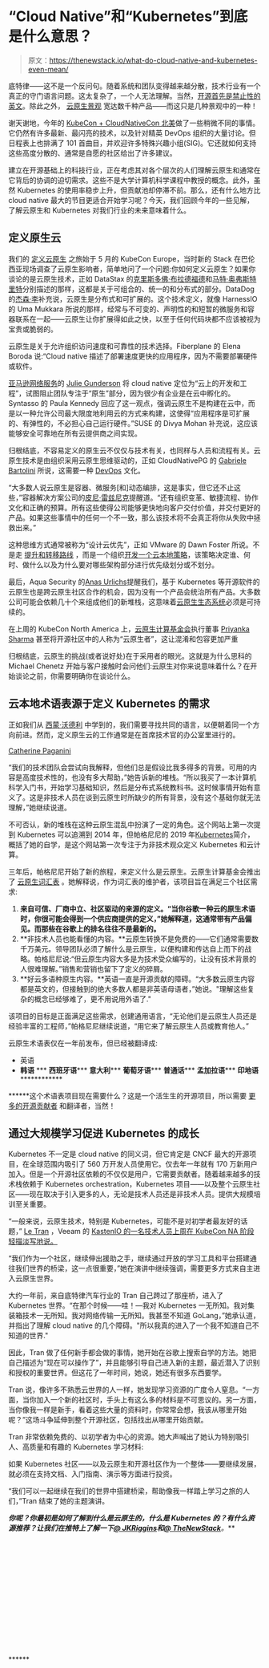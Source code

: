 # “Cloud Native”和“Kubernetes”到底是什么意思？

> 原文：<https://thenewstack.io/what-do-cloud-native-and-kubernetes-even-mean/>

底特律——这不是一个反问句。随着系统和团队变得越来越分散，技术行业有一个真正的守门语言问题。这太复杂了，一个人无法理解。当然，[开源首先是禁止性的英文](https://thenewstack.io/inclusion-at-scale-in-the-mozilla-and-kubernetes-open-source-communities/)。除此之外， [云原生景观](https://landscape.cncf.io/) 宽达数千种产品——而这只是几种景观中的一种！

谢天谢地，今年的 [KubeCon + CloudNativeCon 北美](https://www.cncf.io/kubecon-cloudnativecon-events/?utm_content=inline-mention)做了一些稍微不同的事情。它仍然有许多最新、最闪亮的技术，以及针对精英 DevOps 组织的大量讨论。但日程表上也排满了 101 首曲目，并欢迎许多特殊兴趣小组(SIG)。它还就如何支持这些高度分散的、通常是自愿的社区给出了许多建议。

建立在开源基础上的科技行业，正在考虑其对各个层次的人们理解云原生和通常在它背后的协调的迫切需求。这些不是大学计算机科学课程中教授的概念。此外，虽然 Kubernetes 的使用率稳步上升，但贡献池却停滞不前。那么，还有什么地方比 cloud native 最大的节目更适合开始学习呢？今天，我们回顾今年的一些见解，了解云原生和 Kubernetes 对我们行业的未来意味着什么。

## 定义原生云

我们的 [定义云原生](https://twitter.com/jkriggins/status/1526549574839681026?s=20&t=BBdTtdWxOhN-CR7VlOwK5g) 之旅始于 5 月的 KubeCon Europe，当时新的 Stack 在巴伦西亚现场调查了云原生影响者，简单地问了一个问题:你如何定义云原生？如果你谈论的是云原生技术，正如 DataStax 的[克里斯多佛·布拉德福德](https://twitter.com/bradfordcp)和[马特·奥弗斯特里特](https://twitter.com/omnifroodle)分别描述的那样，这都是关于可组合的、统一的和分布式的部分。DataDog 的[杰森·李](https://twitter.com/gitbisect)补充说，云原生是分布式和可扩展的。这个技术定义，就像 HarnessIO 的 Uma Mukkara 所说的那样，经常与不可变的、声明性的和短暂的微服务和容器联系在一起——云原生让你扩展得如此之快，以至于任何代码块都不应该被视为宝贵或脆弱的。

云原生是关于允许组织访问速度和可靠性的技术选择。Fiberplane 的 Elena Boroda 说:“Cloud native 描述了部署速度更快的应用程序，因为不需要部署硬件或软件。

[亚马逊网络服务](https://aws.amazon.com/?utm_content=inline-mention)的 [Julie Gunderson](https://twitter.com/Julie_Gund) 将 cloud native 定位为“云上的开发和工程”，试图阻止团队专注于“原生”部分，因为很少有企业是在云中孵化的。Syntasso 的 Paula Kennedy 回应了这一观点，强调云原生不是构建在云中，而是以一种允许公司最大限度地利用云的方式来构建，这使得“应用程序是可扩展的、有弹性的，不必担心自己运行硬件。”SUSE 的 Divya Mohan 补充说，这应该能够安全可靠地在所有云提供商之间实现。

归根结底，不容易定义的原生云不仅仅与技术有关，也同样与人员和流程有关。云原生技术是由组织采用云原生思维驱动的，正如 CloudNativePG 的 [Gabriele Bartolini](https://twitter.com/_GBartolini_) 所说，这需要一种 [DevOps](https://thenewstack.io/category/devops/) 文化。

“大多数人说云原生是容器、微服务[和]动态编排，这是事实，但它还不止这些，”容器解决方案公司的[皮尼·雷兹尼克](https://twitter.com/pini42)提醒道。“还有组织变革、敏捷流程、协作文化和正确的预算。所有这些使得公司能够更快地向客户交付价值，并交付更好的产品。如果这些事情中的任何一个不一致，那么该技术将不会真正将你从失败中拯救出来。”

这种思维方式通常被称为“设计云优先”，正如 VMware 的 Dawn Foster 所说。不是走 [提升和转移路线](https://thenewstack.io/app-modernization-why-lift-and-shift-isnt-good-enough/) ，而是一个组织[开发一个云本地策略](https://thenewstack.io/how-to-build-a-roadmap-to-app-modernization/)，该策略决定谁、何时、做什么以及为什么要对哪些架构部分进行优先级划分或不划分。

最后，Aqua Security 的[Anas Urlichs](https://twitter.com/urlichsanais)提醒我们，基于 Kubernetes 等开源软件的云原生也是跨云原生社区合作的机会，因为没有一个产品会统治所有产品。大多数公司可能会依赖几十个来组成他们的新堆栈，这意味着[云原生生态系统](https://thenewstack.io/category/cloud-native/)必须是可持续的。

在上周的 KubeCon North America 上，[云原生计算基金会](https://cncf.io/?utm_content=inline-mention)执行董事 [Priyanka Sharma](https://www.linkedin.com/in/pritianka/) 甚至将开源社区中的人称为“云原生者”，这让混淆和包容更加严重

归根结底，云原生的挑战(或者说好处)在于采用者的眼光。这就是为什么思科的 Michael Chenetz 开始与客户接触时会问他们:云原生对你来说意味着什么？在开始谈论之前，你需要明确你在谈论什么。

## 云本地术语表源于定义 Kubernetes 的需求

正如我们从 [西蒙·沃德利](https://thenewstack.io/simon-wardley-on-mapping-our-way-to-a-common-language/) 中学到的，我们需要寻找共同的语言，以便朝着同一个方向前进。然而，定义原生云的工作通常是在首席技术官的办公室里进行的。

[Catherine Paganini](https://twitter.com/CathPaga) 

“我们的技术团队会尝试向我解释，但他们总是假设比我多得多的背景。可用的内容是高度技术性的，也没有多大帮助，”她告诉新的堆栈。“所以我买了一本计算机科学入门书，开始学习基础知识，然后是分布式系统教科书。这时候事情开始有意义了。这是非技术人员在谈到云原生时所缺少的所有背景，没有这个基础你就无法理解，”她继续说道。

不可否认，新的堆栈在这种云原生混乱中扮演了一定的角色。这个网站上第一次提到 Kubernetes 可以追溯到 2014 年，但帕格尼尼的 2019 年[Kubernetes](https://thenewstack.io/primer-how-kubernetes-came-to-be-what-it-is-and-why-you-should-care/)简介，概括了她的自学，是这个网站第一次专注于为非技术观众定义 Kubernetes 和云计算。

三年后，帕格尼尼开始了新的旅程，来定义什么是云原生。云原生计算基金会推出了 [云原生词汇表](https://glossary.cncf.io/) 。她解释说，作为词汇表的维护者，该项目旨在满足三个社区需求:

1.  **来自可信、厂商中立、社区驱动的来源的定义。“当你谷歌一种云的原生术语时，你很可能会得到一个供应商提供的定义，”她解释道，这通常带有产品偏见。而那些在谷歌上的排名往往不是最新的。**
2.  **非技术人员也能看懂的内容。**云原生转换不是免费的——它们通常需要数千万美元。领导团队必须了解什么是云原生，以便构建和传达自上而下的战略。帕格尼尼说:“但云原生内容大多是为技术受众编写的，让没有技术背景的人很难理解。”销售和营销也留下了定义的碎屑。
3.  **好云多语种原生内容。**英语一直是开源贡献的障碍。“大多数云原生内容都是英文的，但接触到的绝大多数人都是非英语母语者，”她说。"理解这些复杂的概念已经够难了，更不用说用外语了."

该项目的目标是正面满足这些需求，创建通用语言，“无论他们是云原生人员还是经验丰富的工程师，”帕格尼尼继续说道，“用它来了解云原生人员或教育他人。”

云原生术语表仅在一年前发布，但已经被翻译成:

*   英语
*   **韩语**
***   **西班牙语*****   **意大利*****   **葡萄牙语*****   **普通话*****   **孟加拉语*****   **印地语**************

 ******这个术语表项目现在需要什么？这是一个活生生的开源项目，所以需要 [更多的开源贡献者](https://glossary.cncf.io/contribute/) 和翻译者，当然！

## 通过大规模学习促进 Kubernetes 的成长

Kubernetes 不一定是 cloud native 的同义词，但它肯定是 CNCF 最大的开源项目，在全球范围内吸引了 560 万开发人员使用它。仅去年一年就有 170 万新用户加入。但是一个开源社区依赖的不仅仅是用户，它需要贡献者。随着越来越多的技术栈依赖于 Kubernetes orchestration，Kubernetes 项目——以及整个云原生社区——现在取决于引入更多的人，无论是技术人员还是非技术人员。提供大规模培训至关重要。

“一般来说，云原生技术，特别是 Kubernetes，可能不是对初学者最友好的话题，” [Le Tran](https://www.linkedin.com/in/leutran/) ，Veeam 的 [KastenIO 的一名技术人员上周在 KubeCon NA 阶段轻描淡写地说。](https://www.kasten.io?utm_content=inline-mention)

“我们作为一个社区，继续伸出援助之手，继续通过开放的学习工具和平台搭建通往我们世界的桥梁，这一点很重要，”她在演讲中继续强调，需要更多方式来自主进入云原生世界。

大约一年前，来自底特律汽车行业的 Tran 自己跨过了那座桥，进入了 Kubernetes 世界。“在那个时候——哇！—我对 Kubernetes 一无所知。我对集装箱技术一无所知。我对网络传输一无所知。我甚至不知道 GoLang，”她承认道，并指出了理解 cloud native 的几个障碍。"所以我真的进入了一个我不知道自己不知道的世界."

因此，Tran 做了任何新手都会做的事情，她开始在谷歌上搜索自学的方法。她把自己描述为“现在可以操作了”，并且能够引导自己进入新的主题，最近潜入了识别和授权的重要世界。但这花了一年时间，她说，她还有很多东西要学。

Tran 说，像许多不熟悉云世界的人一样，她发现学习资源的广度令人窒息。“一方面，当你加入一个新的社区时，手头上有这么多的材料是不可思议的。另一方面，当你像我一样是新手，看着这些大量的资料时，你常常会想，我该从哪里开始呢？”这场斗争延伸到整个开源社区，包括找出从哪里开始贡献[](https://thenewstack.io/how-to-find-a-mentor-and-get-started-in-open-source/)。

Tran 非常依赖免费的、以初学者为中心的资源。她大声喊出了她认为特别吸引人、高质量和有趣的 Kubernetes 学习材料:

如果 Kubernetes 社区——以及云原生和开源社区作为一个整体——要继续发展，就必须在支持文档、入门指南、演示等方面进行投资。

“我们可以一起继续在我们的世界中搭建桥梁，帮助像我一样踏上学习之旅的人们，”Tran 结束了她的主题演讲。

***你呢？你最初是如何了解到什么是云原生的，什么是 Kubernetes 的？有什么资源推荐？让我们在推特上了解一下**[**@ JKRiggins**](https://twitter.com/jkriggins)**和**[**@ TheNewStack**](https://twitter.com/thenewstack)**。***

<svg xmlns:xlink="http://www.w3.org/1999/xlink" viewBox="0 0 68 31" version="1.1"><title>Group</title> <desc>Created with Sketch.</desc></svg>******